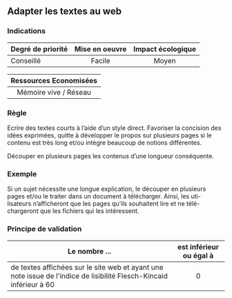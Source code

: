 ## Adapter les textes au web
### Indications
| Degré de priorité |      Mise en oeuvre       |  Impact écologique    | 
|-------------------|:-------------------------:|:---------------------:|
| Conseillé         |  Facile                   |    Moyen              | 


|Ressources Economisées                                      |
|:----------------------------------------------------------:|
| Mémoire vive / Réseau  |

### Règle
Ecrire des textes courts à l’aide d’un style direct. Favoriser la concision des idées exprimées, quitte à développer le propos sur plusieurs pages si le contenu est très long et/ou intègre beaucoup de notions différentes.

Découper en plusieurs pages les contenus d’une longueur conséquente.

### Exemple
Si un sujet nécessite une longue explication, le découper en plusieurs pages et/ou le traiter dans un document à télécharger. Ainsi, les uti- lisateurs n’afficheront que les pages qu’ils souhaitent lire et ne télé- chargeront que les fichiers qui les intéressent.

### Principe de validation

| Le nombre ...     | est inférieur ou égal à   |  
|-------------------|:-------------------------:|
|  de textes affichées sur le site web et ayant une note issue de l'indice de lisibilité Flesch-Kincaid inférieur à 60 | 0  |
